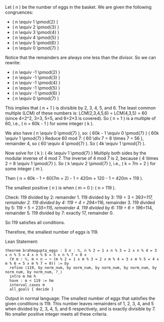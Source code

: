Let \( n \) be the number of eggs in the basket. We are given the following congruences:
- \( n \equiv 1 \pmod{2} \)
- \( n \equiv 2 \pmod{3} \)
- \( n \equiv 3 \pmod{4} \)
- \( n \equiv 4 \pmod{5} \)
- \( n \equiv 5 \pmod{6} \)
- \( n \equiv 0 \pmod{7} \)

Notice that the remainders are always one less than the divisor. So we can rewrite:
- \( n \equiv -1 \pmod{2} \)
- \( n \equiv -1 \pmod{3} \)
- \( n \equiv -1 \pmod{4} \)
- \( n \equiv -1 \pmod{5} \)
- \( n \equiv -1 \pmod{6} \)
- \( n \equiv 0 \pmod{7} \)

This implies that \( n + 1 \) is divisible by 2, 3, 4, 5, and 6. The least common multiple (LCM) of these numbers is:
LCM(2,3,4,5,6) = LCM(4,3,5) = 60 (since 4=2^2, 3=3, 5=5, and 6=2*3 is covered).
So \( n + 1 \) is a multiple of 60, i.e., \( n = 60k - 1 \) for some integer \( k \).

We also have \( n \equiv 0 \pmod{7} \), so:
\( 60k - 1 \equiv 0 \pmod{7} \)
\( 60k \equiv 1 \pmod{7} \)
Reduce 60 mod 7: \( 60 \div 7 = 8 \times 7 = 56 \), remainder 4, so \( 60 \equiv 4 \pmod{7} \).
So \( 4k \equiv 1 \pmod{7} \).

Now solve for \( k \):
\( 4k \equiv 1 \pmod{7} \)
Multiply both sides by the modular inverse of 4 mod 7. The inverse of 4 mod 7 is 2, because \( 4 \times 2 = 8 \equiv 1 \pmod{7} \).
So \( k \equiv 2 \pmod{7} \), i.e., \( k = 7m + 2 \) for some integer \( m \).

Then \( n = 60k - 1 = 60(7m + 2) - 1 = 420m + 120 - 1 = 420m + 119 \).

The smallest positive \( n \) is when \( m = 0 \): \( n = 119 \).

Check:
119 divided by 2: remainder 1.
119 divided by 3: 119 ÷ 3 = 39*3=117, remainder 2.
119 divided by 4: 119 ÷ 4 = 29*4=116, remainder 3.
119 divided by 5: 119 ÷ 5 = 23*5=115, remainder 4.
119 divided by 6: 119 ÷ 6 = 19*6=114, remainder 5.
119 divided by 7: exactly 17, remainder 0.

So 119 satisfies all conditions.

Therefore, the smallest number of eggs is 119.

Lean Statement:
```lean
theorem brahmagupta_eggs : ∃ n : ℕ, n % 2 = 1 ∧ n % 3 = 2 ∧ n % 4 = 3 ∧ n % 5 = 4 ∧ n % 6 = 5 ∧ n % 7 = 0 ∧
  (∀ m : ℕ, m < n → ¬ (m % 2 = 1 ∧ m % 3 = 2 ∧ m % 4 = 3 ∧ m % 5 = 4 ∧ m % 6 = 5 ∧ m % 7 = 0)) := by
  refine ⟨119, by norm_num, by norm_num, by norm_num, by norm_num, by norm_num, by norm_num, ?_⟩
  intro m hm h
  have : m < 119 := hm
  interval_cases m
  all_goals { decide }
```

Output in normal language:
The smallest number of eggs that satisfies the given conditions is 119. This number leaves remainders of 1, 2, 3, 4, and 5 when divided by 2, 3, 4, 5, and 6 respectively, and is exactly divisible by 7. No smaller positive integer meets all these criteria.